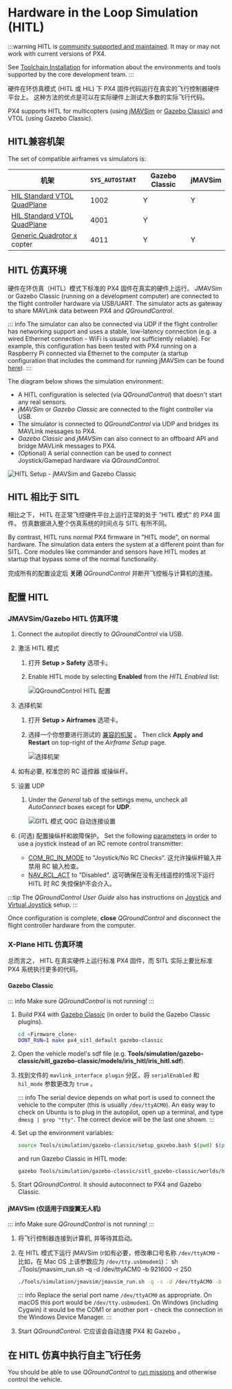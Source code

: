 # Hardware in the Loop Simulation (HITL)

:::warning HITL
is [community supported and maintained](../simulation/community_supported_simulators.md). It may or may not work with current versions of PX4.

See [Toolchain Installation](../dev_setup/dev_env.md) for information about the environments and tools supported by the core development team.
:::

硬件在环仿真模式 (HITL 或 HIL) 下 PX4 固件代码运行在真实的飞行控制器硬件平台上。 这种方法的优点是可以在实际硬件上测试大多数的实际飞行代码。

PX4 supports HITL for multicopters (using [jMAVSim](../sim_jmavsim/index.md) or [Gazebo Classic](../sim_gazebo_classic/index.md)) and VTOL (using Gazebo Classic).

<a id="compatible_airframe"></a>

## HITL兼容机架

The set of compatible airframes vs simulators is:

| 机架                                                                                                               | `SYS_AUTOSTART` | Gazebo Classic | jMAVSim |
| ---------------------------------------------------------------------------------------------------------------- | --------------- | -------------- | ------- |
| [HIL Standard VTOL QuadPlane](../airframes/airframe_reference.md#copter_simulation_hil_quadcopter_x)             | 1002            | Y              | Y       |
| [HIL Standard VTOL QuadPlane](../airframes/airframe_reference.md#vtol_standard_vtol_hil_standard_vtol_quadplane) | 4001            | Y              |         |
| [Generic Quadrotor x](../airframes/airframe_reference.md#copter_quadrotor_x_generic_quadcopter) copter           | 4011            | Y              | Y       |

<a id="simulation_environment"></a>

## HITL 仿真环境

硬件在环仿真（HITL）模式下标准的 PX4 固件在真实的硬件上运行。 JMAVSim or Gazebo Classic (running on a development computer) are connected to the flight controller hardware via USB/UART. The simulator acts as gateway to share MAVLink data between PX4 and _QGroundControl_.

::: info The simulator can also be connected via UDP if the flight controller has networking support and uses a stable, low-latency connection (e.g. a wired Ethernet connection - WiFi is usually not sufficiently reliable). For example, this configuration has been tested with PX4 running on a Raspberry Pi connected via Ethernet to the computer (a startup configuration that includes the command for running jMAVSim can be found [here](https://github.com/PX4/PX4-Autopilot/blob/release/1.15/posix-configs/rpi/px4_hil.config)).
:::

The diagram below shows the simulation environment:

- A HITL configuration is selected (via _QGroundControl_) that doesn't start any real sensors.
- _jMAVSim_ or _Gazebo Classic_ are connected to the flight controller via USB.
- The simulator is connected to _QGroundControl_ via UDP and bridges its MAVLink messages to PX4.
- _Gazebo Classic_ and _jMAVSim_ can also connect to an offboard API and bridge MAVLink messages to PX4.
- (Optional) A serial connection can be used to connect Joystick/Gamepad hardware via _QGroundControl_.

![HITL Setup - jMAVSim and Gazebo Classic](../../assets/simulation/px4_hitl_overview_jmavsim_gazebo.svg)

## HITL 相比于 SITL

相比之下， HITL 在正常飞控硬件平台上运行正常的处于 ”HITL 模式“ 的 PX4 固件。 仿真数据进入整个仿真系统的时间点与 SITL 有所不同。

By contrast, HITL runs normal PX4 firmware in "HITL mode", on normal hardware. The simulation data enters the system at a different point than for SITL. Core modules like commander and sensors have HITL modes at startup that bypass some of the normal functionality.

完成所有的配置设定后 **关闭** *QGroundControl* 并断开飞控板与计算机的连接。

## 配置 HITL

### JMAVSim/Gazebo HITL 仿真环境

1. Connect the autopilot directly to _QGroundControl_ via USB.
1. 激活 HITL 模式

   1. 打开 **Setup > Safety** 选项卡。
   1. Enable HITL mode by selecting **Enabled** from the _HITL Enabled_ list:

      ![QGroundControl HITL 配置](../../assets/gcs/qgc_hitl_config.png)

1. 选择机架

   1. 打开 **Setup > Airframes** 选项卡。
   1. 选择一个你想要进行测试的 [兼容的机架](#compatible_airframe) 。 Then click **Apply and Restart** on top-right of the _Airframe Setup_ page.

      ![选择机架](../../assets/gcs/qgc_hil_config.png)

1. 如有必要, 校准您的 RC 遥控器 或操纵杆。
1. 设置 UDP

   1. Under the _General_ tab of the settings menu, uncheck all _AutoConnect_ boxes except for **UDP**.

      ![GITL 模式 QGC 自动连接设置](../../assets/gcs/qgc_hitl_autoconnect.png)

1. (可选) 配置操纵杆和故障保护。 Set the following [parameters](../advanced_config/parameters.md) in order to use a joystick instead of an RC remote control transmitter:

   - [COM_RC_IN_MODE](../advanced_config/parameter_reference.md#COM_RC_IN_MODE) to "Joystick/No RC Checks". 这允许操纵杆输入并禁用 RC 输入检查。
   - [NAV_RCL_ACT](../advanced_config/parameter_reference.md#NAV_RCL_ACT) to "Disabled". 这可确保在没有无线遥控的情况下运行 HITL 时 RC 失控保护不会介入。

:::tip
The _QGroundControl User Guide_ also has instructions on [Joystick](https://docs.qgroundcontrol.com/master/en/qgc-user-guide/setup_view/joystick.html) and [Virtual Joystick](https://docs.qgroundcontrol.com/master/en/qgc-user-guide/settings_view/virtual_joystick.html) setup.
:::

Once configuration is complete, **close** _QGroundControl_ and disconnect the flight controller hardware from the computer.

### X-Plane HITL 仿真环境

总而言之， HITL 在真实硬件上运行标准 PX4 固件，而 SITL 实际上要比标准 PX4 系统执行更多的代码。

#### Gazebo Classic

::: info Make sure _QGroundControl_ is not running!
:::

1. Build PX4 with [Gazebo Classic](../sim_gazebo_classic/index.md) (in order to build the Gazebo Classic plugins).

   ```sh
   cd <Firmware_clone>
   DONT_RUN=1 make px4_sitl_default gazebo-classic
   ```

1. Open the vehicle model's sdf file (e.g. **Tools/simulation/gazebo-classic/sitl_gazebo-classic/models/iris_hitl/iris_hitl.sdf**).
1. 找到文件的 `mavlink_interface plugin` 分区，将 `serialEnabled` 和 `hil_mode` 参数更改为 `true` 。

   ::: info The serial device depends on what port is used to connect the vehicle to the computer (this is usually `/dev/ttyACM0`). An easy way to check on Ubuntu is to plug in the autopilot, open up a terminal, and type `dmesg | grep "tty"`. The correct device will be the last one shown.
:::

1. Set up the environment variables:

   ```sh
   source Tools/simulation/gazebo-classic/setup_gazebo.bash $(pwd) $(pwd)/build/px4_sitl_default
   ```

   and run Gazebo Classic in HITL mode:

   ```sh
   gazebo Tools/simulation/gazebo-classic/sitl_gazebo-classic/worlds/hitl_iris.world
   ```

1. Start _QGroundControl_. It should autoconnect to PX4 and Gazebo Classic.

#### jMAVSim (仅适用于四旋翼无人机)

::: info Make sure _QGroundControl_ is not running!
:::

1. 将飞行控制器连接到计算机, 并等待其启动。
1. 在 HITL 模式下运行 jMAVSim (r如有必要，修改串口号名称 `/dev/ttyACM0` - 比如，在 Mac OS 上该参数应为 `/dev/tty.usbmodem1`)： sh ./Tools/jmavsim_run.sh -q -d /dev/ttyACM0 -b 921600 -r 250

   ```sh
   ./Tools/simulation/jmavsim/jmavsim_run.sh -q -s -d /dev/ttyACM0 -b 921600 -r 250
   ```

   ::: info Replace the serial port name `/dev/ttyACM0` as appropriate. On macOS this port would be `/dev/tty.usbmodem1`. On Windows (including Cygwin) it would be the COM1 or another port - check the connection in the Windows Device Manager.
:::

1. Start _QGroundControl_. 它应该会自动连接 PX4 和 Gazebo 。

## 在 HITL 仿真中执行自主飞行任务

You should be able to use _QGroundControl_ to [run missions](https://docs.qgroundcontrol.com/master/en/qgc-user-guide/fly_view/fly_view.html#missions) and otherwise control the vehicle.
